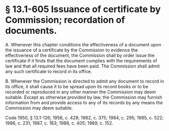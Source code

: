 # § 13.1-605 Issuance of certificate by Commission; recordation of documents.

<p>A. Whenever this chapter conditions the effectiveness of a document upon the issuance of a certificate by the Commission to evidence the effectiveness of the document, the Commission shall by order issue the certificate if it finds that the document complies with the requirements of law and that all required fees have been paid. The Commission shall admit any such certificate to record in its office.</p><p>B. Whenever the Commission is directed to admit any document to record in its office, it shall cause it to be spread upon its record books or to be recorded or reproduced in any other manner the Commission may deem suitable. Except as otherwise provided by law, the Commission may furnish information from and provide access to any of its records by any means the Commission may deem suitable.</p><p>Code 1950, § 13.1-126; 1956, c. 428; 1982, c. 375; 1984, c. 295; 1985, c. 522; 1986, c. 231; 1987, c. 183; 1988, c. 405; 1989, c. 152.</p>